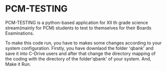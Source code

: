 # PCM-TESTING
PCM-TESTING is a python-based application for XII th grade science stream(mainly for PCM) students to test to themselves for their Boards Examinations.

To make this code run, you have to makes some changes according to your system configuration. Firstly, you have downlaod the folder 'qbank' and save it into C-Drive users and after that change the directory mapping of the coding with the directory of the folder'qbank' of your system. And, Make it Run. 

